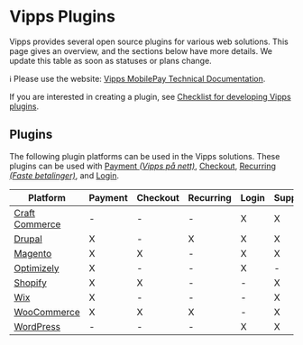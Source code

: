 <!-- START_METADATA
---
title: Introduction to the Vipps Plugins
sidebar_label: Introduction
sidebar_position: 1
hide_table_of_contents: true
description: Get an overview of the Vipps Plugins.
pagination_next: null
pagination_prev: null
---
END_METADATA -->

# Vipps Plugins

Vipps provides several open source plugins for various web solutions. This page gives an overview, and the sections below have more details.
We update this table as soon as statuses or plans change.

<!-- START_COMMENT -->

ℹ️ Please use the website:
[Vipps MobilePay Technical Documentation](https://developer.vippsmobilepay.com/docs/vipps-plugins).

<!-- END_COMMENT -->

If you are interested in creating a plugin, see [Checklist for developing Vipps plugins](plugin-development.md).

## Plugins

The following plugin platforms can be used in the Vipps solutions.
These plugins can be used with
[Payment *(Vipps på nett)*](https://www.vipps.no/produkter-og-tjenester/bedrift/ta-betalt-paa-nett/ta-betalt-paa-nett/),
[Checkout](https://www.vipps.no/produkter-og-tjenester/bedrift/bestill-vipps-checkout/checkout/),
[Recurring *(Faste betalinger)*](https://vipps.no/produkter-og-tjenester/bedrift/faste-betalinger/faste-betalinger/), and
[Login](https://www.vipps.no/produkter-og-tjenester/bedrift/logg-inn-med-vipps/logg-inn-med-vipps/).


| Platform                      | Payment | Checkout | Recurring  | Login | Support |
| ----------------------------- | ------- | -------- |----------- | ----- | --------|
| [Craft Commerce](craft.md)    | -       | -        | -          | X     |    X    |
| [Drupal](drupal.md)           | X       | -        | X          | X     |    X    |
| [Magento](magento.md)         | X       | X        | -          | X     |    X    |
| [Optimizely](optimizely.md)   | X       | -        | -          | X     |    -    |
| [Shopify](shopify.md)         | X       | X        | -          | -     |    X    |
| [Wix](wix.md)                 | X       | -        | -          | -     |    X    |
| [WooCommerce](woocommerce.md) | X       | X        | X          | -     |    X    |
| [WordPress](wordpress.md)     | -       | -        | -          | X     |    X    |
